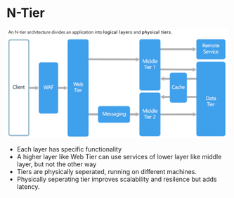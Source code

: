 # N-Tier

![N-Tier!](/images/n-tier.png)

- Each layer has specific functionality
- A higher layer like Web Tier can use services of lower layer like middle layer, but not the other way
- Tiers are physically seperated, running on different machines.
- Physically seperating tier improves scalability and resilence but adds latency.


